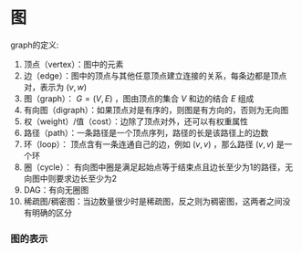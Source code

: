 # 图

graph的定义:

1. 顶点（vertex）：图中的元素
2. 边（edge）：图中的顶点与其他任意顶点建立连接的关系，每条边都是顶点对，表示为 $(v,w)$
3. 图（graph）： $G=(V, E)$ ，图由顶点的集合 $V$ 和边的结合 $E$ 组成
4. 有向图（digraph）：如果顶点对是有序的，则图是有方向的，否则为无向图
5. 权（weight）/值（cost）：边除了顶点对外，还可以有权重属性
6. 路径（path）：一条路径是一个顶点序列，路径的长是该路径上的边数
7. 环（loop）： 顶点含有一条连通自己的边，例如 $(v,v)$ ，那么路径 $(v,v)$ 是一个环
8. 圈（cycle）： 有向图中圈是满足起始点等于结束点且边长至少为1的路径，无向图中则要求边长至少为2
9. DAG：有向无圈图
10. 稀疏图/稠密图：当边数量很少时是稀疏图，反之则为稠密图，这两者之间没有明确的区分


### 图的表示

